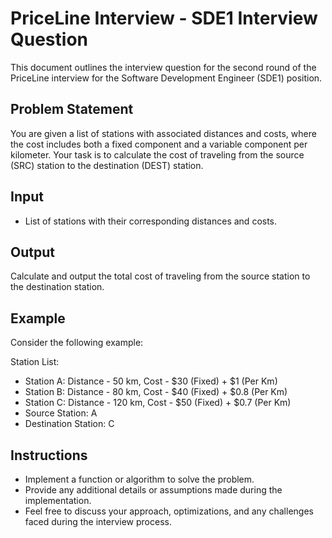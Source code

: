 # PriceLine Interview - SDE1 Interview Question

This document outlines the interview question for the second round of the PriceLine interview for the Software Development Engineer (SDE1) position.

## Problem Statement

You are given a list of stations with associated distances and costs, where the cost includes both a fixed component and a variable component per kilometer. Your task is to calculate the cost of traveling from the source (SRC) station to the destination (DEST) station.

## Input

- List of stations with their corresponding distances and costs.

## Output

Calculate and output the total cost of traveling from the source station to the destination station.

## Example

Consider the following example:

Station List:

- Station A: Distance - 50 km, Cost - $30 (Fixed) + $1 (Per Km)
- Station B: Distance - 80 km, Cost - $40 (Fixed) + $0.8 (Per Km)
- Station C: Distance - 120 km, Cost - $50 (Fixed) + $0.7 (Per Km)
- Source Station: A
- Destination Station: C



## Instructions

- Implement a function or algorithm to solve the problem.
- Provide any additional details or assumptions made during the implementation.
- Feel free to discuss your approach, optimizations, and any challenges faced during the interview process.

